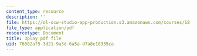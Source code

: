 ```yaml
---
content_type: resource
description: ''
file: https://ol-ocw-studio-app-production.s3.amazonaws.com/courses/18-650-statistics-for-applications-fall-2016/76582af53d219a3d6a5ad7a8e18335ca_X-ix97pw0xY.pdf
file_type: application/pdf
resourcetype: Document
title: 3play pdf file
uid: 76582af5-3d21-9a3d-6a5a-d7a8e18335ca
---
```

